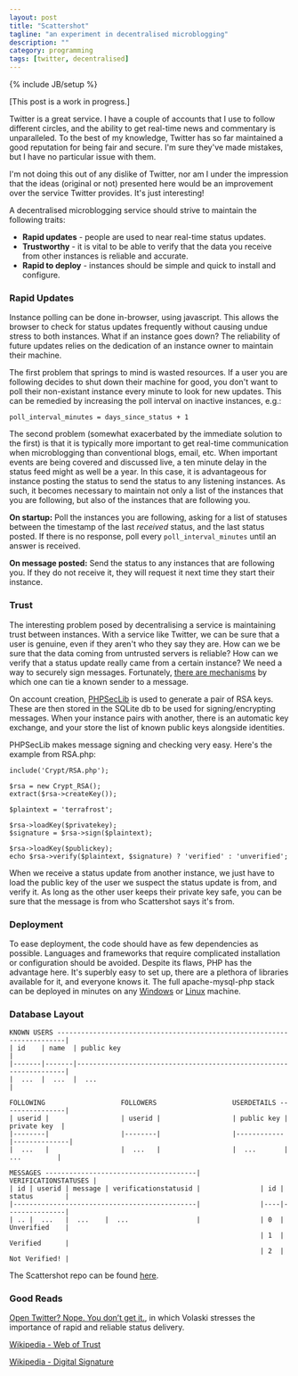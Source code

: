 ```yaml
---
layout: post
title: "Scattershot"
tagline: "an experiment in decentralised microblogging"
description: ""
category: programming
tags: [twitter, decentralised]
---
```

{% include JB/setup %}

\[This post is a work in progress.\]

Twitter is a great service. I have a couple of accounts that I use to follow different circles, and the ability to get real-time news and commentary is unparalleled. To the best of my knowledge, Twitter has so far maintained a good reputation for being fair and secure. I'm sure they've made mistakes, but I have no particular issue with them.

I'm not doing this out of any dislike of Twitter, nor am I under the impression that the ideas (original or not) presented here would be an improvement over the service Twitter provides. It's just interesting!

A decentralised microblogging service should strive to maintain the following traits:

* **Rapid updates** - people are used to near real-time status updates.
* **Trustworthy** - it is vital to be able to verify that the data you receive from other instances is reliable and accurate.
* **Rapid to deploy** - instances should be simple and quick to install and configure.

### Rapid Updates

Instance polling can be done in-browser, using javascript. This allows the browser to check for status updates frequently without causing undue stress to both instances. What if an instance goes down? The reliability of future updates relies on the dedication of an instance owner to maintain their machine.

The first problem that springs to mind is wasted resources. If a user you are following decides to shut down their machine for good, you don't want to poll their non-existant instance every minute to look for new updates. This can be remedied by increasing the poll interval on inactive instances, e.g.:

    poll_interval_minutes = days_since_status + 1

The second problem (somewhat exacerbated by the immediate solution to the first) is that it is typically more important to get real-time communication when microblogging than conventional blogs, email, etc. When important events are being covered and discussed live, a ten minute delay in the status feed might as well be a year. In this case, it is advantageous for instance posting the status to send the status to any listening instances. As such, it becomes necessary to maintain not only a list of the instances that you are following, but also of the instances that are following you.

**On startup:** Poll the instances you are following, asking for a list of statuses between the timestamp of the last *received* status, and the last status posted. If there is no response, poll every `poll_interval_minutes` until an answer is received.

**On message posted:** Send the status to any instances that are following you. If they do not receive it, they will request it next time they start their instance.

### Trust

The interesting problem posed by decentralising a service is maintaining trust between instances. With a service like Twitter, we can be sure that a user is genuine, even if they aren't who they say they are. How can we be sure that the data coming from untrusted servers is reliable? How can we verify that a status update really came from a certain instance? We need a way to securely sign messages. Fortunately, [there are mechanisms](http://en.wikipedia.org/wiki/Digital_signature) by which one can tie a known sender to a message.

On account creation, [PHPSecLib](http://phpseclib.sourceforge.net/) is used to generate a pair of RSA keys. These are then stored in the SQLite db to be used for signing/encrypting messages. When your instance pairs with another, there is an automatic key exchange, and your store the list of known public keys alongside identities.

PHPSecLib makes message signing and checking very easy. Here's the example from RSA.php:

	include('Crypt/RSA.php');
	
	$rsa = new Crypt_RSA();
	extract($rsa->createKey());
	
	$plaintext = 'terrafrost';
	
	$rsa->loadKey($privatekey);
	$signature = $rsa->sign($plaintext);
	
	$rsa->loadKey($publickey);
	echo $rsa->verify($plaintext, $signature) ? 'verified' : 'unverified';

When we receive a status update from another instance, we just have to load the public key of the user we suspect the status update is from, and verify it. As long as the other user keeps their private key safe, you can be sure that the message is from who Scattershot says it's from.

### Deployment

To ease deployment, the code should have as few dependencies as possible. Languages and frameworks that require complicated installation or configuration should be avoided. Despite its flaws, PHP has the advantage here. It's superbly easy to set up, there are a plethora of libraries available for it, and everyone knows it. The full apache-mysql-php stack can be deployed in minutes on any [Windows](http://www.wampserver.com/en/) or [Linux](http://linux.die.net/man/8/apt-get) machine.

### Database Layout

	KNOWN USERS ------------------------------------------------------------------------|
	| id    | name  | public key                                                        |
	|-------|-------|-------------------------------------------------------------------|
	|  ...  |  ...  |  ...                                                              |

	FOLLOWING                   FOLLOWERS                   USERDETAILS ----------------|
	| userid |                  | userid |                  | public key | private key  |
	|--------|                  |--------|                  |------------|--------------|
	|  ...   |                  |  ...   |                  |  ...       |  ...         |

	MESSAGES --------------------------------------|               VERIFICATIONSTATUSES |
	| id | userid | message | verificationstatusid |               | id | status        |
	|----------------------------------------------|               |----|---------------|
	| .. |  ...   |  ...    |  ...                 |               | 0  | Unverified    |
	                                                               | 1  | Verified      |
	                                                               | 2  | Not Verified! |

The Scattershot repo can be found [here](https://github.com/jsrn/Scattershot).

### Good Reads

[Open Twitter? Nope. You don’t get it.](http://volaski.tumblr.com/post/29720297216/open-twitter-nope-you-dont-get-it), in which Volaski stresses the importance of rapid and reliable status delivery.

[Wikipedia - Web of Trust](http://en.wikipedia.org/wiki/Web_of_trust)

[Wikipedia - Digital Signature](http://en.wikipedia.org/wiki/Digital_signature)